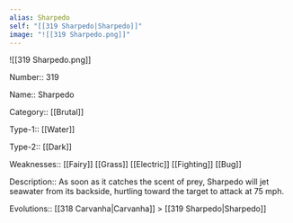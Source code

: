 ```yaml
---
alias: Sharpedo
self: "[[319 Sharpedo|Sharpedo]]"
image: "![[319 Sharpedo.png]]"
---
```


![[319 Sharpedo.png]]


Number:: 319

Name:: Sharpedo

Category:: [[Brutal]]

Type-1:: [[Water]]

Type-2:: [[Dark]] 

Weaknesses:: [[Fairy]] [[Grass]] [[Electric]] [[Fighting]] [[Bug]] 

Description:: As soon as it catches the scent of prey, Sharpedo will jet seawater from its backside, hurtling toward the target to attack at 75 mph.

Evolutions:: [[318 Carvanha|Carvanha]] > [[319 Sharpedo|Sharpedo]]